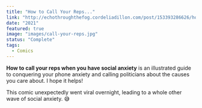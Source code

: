 ```yaml
---
title: "How to Call Your Reps..."
link: "http://echothroughthefog.cordeliadillon.com/post/153393286626/how-to-call-your-reps-when-you-have-social-anxiety"
date: "2021"
featured: true
image: "images/call-your-reps.jpg"
status: "Complete"
tags:
  - Comics
---
```

**How to call your reps when you have social anxiety** is an illustrated guide to conquering your phone anxiety and calling politicians about the causes you care about. I hope it helps!


This comic unexpectedly went viral overnight, leading to a whole other wave of social anxiety. 😅